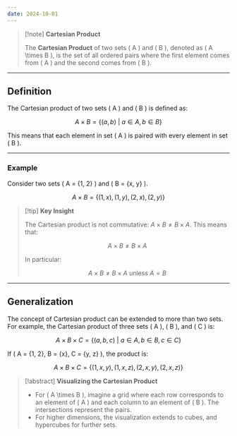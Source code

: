 ```yaml
---
date: 2024-10-01
---
```


> [!note] **Cartesian Product**
> 
> The **Cartesian Product** of two sets \( A \) and \( B \), denoted as \( A \times B \), is the set of all ordered pairs where the first element comes from \( A \) and the second comes from \( B \).

---

## Definition

The Cartesian product of two sets \( A \) and \( B \) is defined as:

$$
A \times B = \{ (a, b) \ | \ a \in A, b \in B \}
$$

This means that each element in set \( A \) is paired with every element in set \( B \).

---

### Example

Consider two sets \( A = \{1, 2\} \) and \( B = \{x, y\} \).

$$
A \times B = \{ (1, x), (1, y), (2, x), (2, y) \}
$$

> [!tip] **Key Insight**
> 
> The Cartesian product is not commutative: $A \times B \neq B \times A$. This means that:
> 
> $$ A \times B \neq B \times A $$
> 
> In particular:
> 
> $$ A \times B \neq B \times A \text{ unless } A = B $$

---

## Generalization

The concept of Cartesian product can be extended to more than two sets. For example, the Cartesian product of three sets \( A \), \( B \), and \( C \) is:

$$
A \times B \times C = \{ (a, b, c) \ | \ a \in A, b \in B, c \in C \}
$$

If \( A = \{1, 2\}, B = \{x\}, C = \{y, z\} \), the product is:

$$
A \times B \times C = \{ (1, x, y), (1, x, z), (2, x, y), (2, x, z) \}
$$

> [!abstract] **Visualizing the Cartesian Product**
> 
> - For \( A \times B \), imagine a grid where each row corresponds to an element of \( A \) and each column to an element of \( B \). The intersections represent the pairs.
> - For higher dimensions, the visualization extends to cubes, and hypercubes for further sets.
